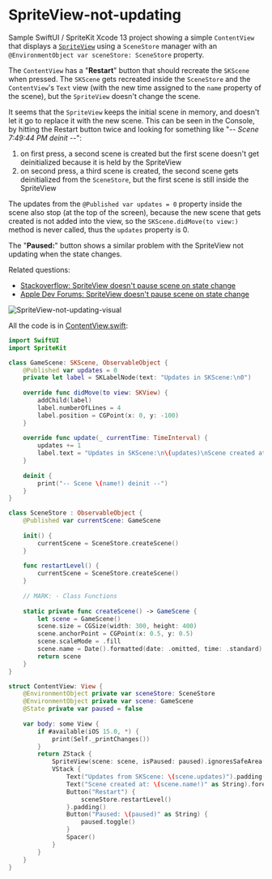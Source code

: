 # SpriteView-not-updating

Sample SwiftUI / SpriteKit Xcode 13 project showing a simple `ContentView` that displays a [`SpriteView`](https://developer.apple.com/documentation/spritekit/spriteview) using a `SceneStore` manager with an `@EnvironmentObject var sceneStore: SceneStore` property.

The `ContentView` has a "**Restart**" button that should recreate the `SKScene` when pressed. The `SKScene` gets recreated inside the `SceneStore` and the `ContentView`'s `Text` view (with the new time assigned to the `name` property of the scene), but the `SpriteView` doesn't change the scene.

It seems that the `SpriteView` keeps the initial scene in memory, and doesn't let it go to replace it with the new scene. This can be seen in the Console, by hitting the Restart button twice and looking for something like "*-- Scene 7:49:44 PM deinit --*":

1. on first press, a second scene is created but the first scene doesn't get deinitialized because it is held by the SpriteView
2. on second press, a third scene is created, the second scene gets deinitialized from the `SceneStore`, but the first scene is still inside the SpriteView

The updates from the `@Published var updates = 0` property inside the scene also stop (at the top of the screen), because the new scene that gets created is not added into the view, so the `SKScene.didMove(to view:)` method is never called, thus the `updates` property is 0.

The "**Paused:**" button shows a similar problem with the SpriteView not updating when the state changes.

Related questions:

- [Stackoverflow: SpriteView doesn't pause scene on state change](https://stackoverflow.com/questions/69610165/spriteview-doesnt-pause-scene-on-state-change)
- [Apple Dev Forums: SpriteView doesn't pause scene on state change](https://developer.apple.com/forums/thread/692527)

![SpriteView-not-updating-visual](SpriteView-not-updating.gif)

All the code is in [ContentView.swift](https://github.com/clns/SpriteView-not-updating/blob/main/SpriteView-not-updating/ContentView.swift):

```swift
import SwiftUI
import SpriteKit

class GameScene: SKScene, ObservableObject {
    @Published var updates = 0
    private let label = SKLabelNode(text: "Updates in SKScene:\n0")
    
    override func didMove(to view: SKView) {
        addChild(label)
        label.numberOfLines = 4
        label.position = CGPoint(x: 0, y: -100)
    }
    
    override func update(_ currentTime: TimeInterval) {
        updates += 1
        label.text = "Updates in SKScene:\n\(updates)\nScene created at:\n\(name!)"
    }
    
    deinit {
        print("-- Scene \(name!) deinit --")
    }
}

class SceneStore : ObservableObject {
    @Published var currentScene: GameScene
    
    init() {
        currentScene = SceneStore.createScene()
    }
    
    func restartLevel() {
        currentScene = SceneStore.createScene()
    }
    
    // MARK: - Class Functions
    
    static private func createScene() -> GameScene {
        let scene = GameScene()
        scene.size = CGSize(width: 300, height: 400)
        scene.anchorPoint = CGPoint(x: 0.5, y: 0.5)
        scene.scaleMode = .fill
        scene.name = Date().formatted(date: .omitted, time: .standard)
        return scene
    }
}

struct ContentView: View {
    @EnvironmentObject private var sceneStore: SceneStore
    @EnvironmentObject private var scene: GameScene
    @State private var paused = false
    
    var body: some View {
        if #available(iOS 15.0, *) {
            print(Self._printChanges())
        }
        return ZStack {
            SpriteView(scene: scene, isPaused: paused).ignoresSafeArea()
            VStack {
                Text("Updates from SKScene: \(scene.updates)").padding().foregroundColor(.white)
                Text("Scene created at: \(scene.name!)" as String).foregroundColor(.white)
                Button("Restart") {
                    sceneStore.restartLevel()
                }.padding()
                Button("Paused: \(paused)" as String) {
                    paused.toggle()
                }
                Spacer()
            }
        }
    }
}
```
